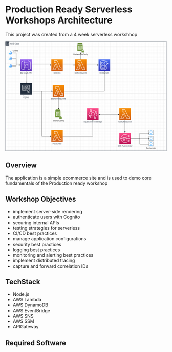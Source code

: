 # Production Ready Serverless Workshops Architecture
This project was created from a 4 week serverless workshhop

![Architecture](./assets/big-mouth-app.drawio.png)

## Overview
The application is a simple ecommerce site and is used to demo core fundamentals of the Production ready workshop 

## Workshop Objectives
* implement server-side rendering
* authenticate users with Cognito
* securing internal APIs
* testing strategies for serverless
* CI/CD best practices
* manage application configurations
* security best practices
* logging best practices
* monitoring and alerting best practices
* implement distributed tracing
* capture and forward correlation IDs

## TechStack
* Node.js
* AWS Lambda
* AWS DynamoDB
* AWS EventBridge
* AWS SNS
* AWS SSM
* APIGateway

## Required Software
